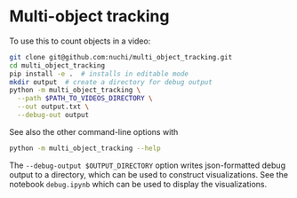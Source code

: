 # Multi-object tracking

To use this to count objects in a video:
```bash
git clone git@github.com:nuchi/multi_object_tracking.git
cd multi_object_tracking
pip install -e .  # installs in editable mode
mkdir output  # create a directory for debug output
python -m multi_object_tracking \
  --path $PATH_TO_VIDEOS_DIRECTORY \
  --out output.txt \
  --debug-out output
```

See also the other command-line options with
```bash
python -m multi_object_tracking --help
```

The `--debug-output $OUTPUT_DIRECTORY` option writes json-formatted debug output to a directory, which can be used to construct visualizations. See the notebook `debug.ipynb` which can be used to display the visualizations.
